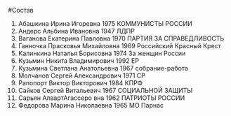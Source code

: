 #Состав
1. Абашкина Ирина Игоревна 1975 КОММУНИСТЫ РОССИИ
2. Андерс Альбина Ивановна 1947 ЛДПР
3. Ваганова Екатерина Павловна 1970 ПАРТИЯ ЗА СПРАВЕДЛИВОСТЬ
4. Ганночка Прасковья Михайловна 1969 Российский Красный Крест
5. Калинкина Наталья Борисовна 1974 За женщин России
6. Кузьмин Никита Владимирович 1992 ЕР
7. Кузьмина Светлана Анатольевна 1967 собрание-работа
8. Молчанов Сергей Александрович 1971 СР
9. Рапопорт Виктор Викторович 1984 КПРФ
10. Сайков Сергей Витальевич 1967 СОЦИАЛЬНОЙ ЗАЩИТЫ
11. Сарьян АлвартАгассеро вна 1962 ПАТРИОТЫ РОССИИ
12. Федорова Марина Николаевна 1965 МО Парнас
